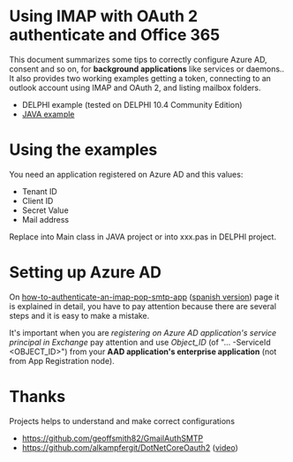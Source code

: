 # Using IMAP with OAuth 2 authenticate and Office 365
This document summarizes some tips to correctly configure Azure AD, consent and so on, for **background applications** like services or daemons..
It also provides two working examples getting a token, connecting to an outlook account using IMAP and OAuth 2, and listing mailbox folders.
- DELPHI example (tested on DELPHI 10.4 Community Edition)
- [JAVA example](https://github.com/victorgv/dev-notes/tree/main/Using%20IMAP%20with%20OAuth%202%20authenticate%20and%20Office%20365/JAVA_example)

# Using the examples
You need an application registered on Azure AD and this values: 
- Tenant ID
- Client ID
- Secret Value
- Mail address

Replace into Main class in JAVA project or into xxx.pas in DELPHI project.


# Setting up Azure AD
On [how-to-authenticate-an-imap-pop-smtp-app](https://learn.microsoft.com/en-us/exchange/client-developer/legacy-protocols/how-to-authenticate-an-imap-pop-smtp-application-by-using-oauth) ([spanish version](https://learn.microsoft.com/es-es/exchange/client-developer/legacy-protocols/how-to-authenticate-an-imap-pop-smtp-application-by-using-oauth)) page it is explained in detail, you have to pay attention because there are several steps and it is easy to make a mistake.

It's important when you are  *registering on Azure AD application's service principal in Exchange* pay attention and use *Object_ID* (of "... -ServiceId <OBJECT_ID>") from your **AAD application's enterprise application** (not from App Registration node).  


# Thanks
Projects helps to understand and make correct configurations
- https://github.com/geoffsmith82/GmailAuthSMTP
- https://github.com/alkampfergit/DotNetCoreOauth2 ([video](https://www.youtube.com/watch?v=Q660AYVZM0Y))

